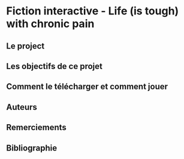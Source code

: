 # Fiction interactive - Life (is tough) with chronic pain

## Le project

## Les objectifs de ce projet 

## Comment le télécharger et comment jouer

## Auteurs

## Remerciements

## Bibliographie



